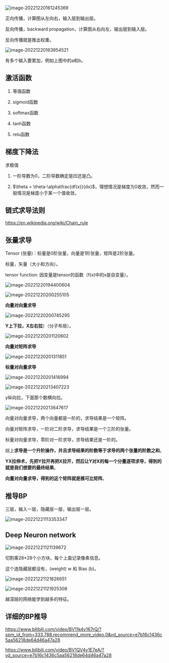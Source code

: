 ![image-20221220161245369](./BP反向传播.assets/image-20221220161245369.png)



正向传播，计算图从左向右，输入层到输出层。

反向传播，backward propagation，计算图从右向左，输出层到输入层。

反向传播就是推出权重。

![image-20221220163954521](./BP反向传播.assets/image-20221220163954521.png)

有多个输入要累加，例如上图中的a和b。





## 激活函数

1. 等值函数
2. sigmoid函数

3. softmax函数

4. tanh函数

5. relu函数





## 梯度下降法

求极值

1. 一阶导数为0，二阶导数确定是凹还是凸。

2. $\theta = \theta-\alpha\frac{df(x)}{dx}$，理想情况是梯度为0收敛，然而一般情况是梯度小于某一个值收敛。





## 链式求导法则

https://en.wikipedia.org/wiki/Chain_rule





## 张量求导

Tensor (张量)：标量是0阶张量，向量是1阶张量，矩阵是2阶张量。

标量，矢量（大小和方向）。



tensor function: 因变量是tensor的函数（f(x)中的x是自变量）。

![image-20221220194400604](./BP反向传播.assets/image-20221220194400604.png)



![image-20221220200255105](./BP反向传播.assets/image-20221220200255105.png)

**向量对向量求导**

![image-20221220200745295](./BP反向传播.assets/image-20221220200745295.png)

**Y上下拉，X左右拉**）（分子布局）。

![image-20221220201120602](./BP反向传播.assets/image-20221220201120602.png)





**向量对矩阵求导**

![image-20221220201311851](./BP反向传播.assets/image-20221220201311851.png)



**标量对向量求导**

![image-20221220201416994](./BP反向传播.assets/image-20221220201416994.png)



![image-20221220213407223](./BP反向传播.assets/image-20221220213407223.png)

y纵向拉，下面那个数横向拉。



![image-20221220213647617](./BP反向传播.assets/image-20221220213647617.png)

向量对向量求导，两个向量都是一阶的，求导结果是一个矩阵。

向量对矩阵求导，一阶对二阶求导，求导结果是一个三阶的张量。

标量对向量求导，零阶对一阶求导，求导结果还是一阶的。

综上**求导是一个升阶操作，并且求导结果的阶数等于求导的两个张量的阶数之和**。



**YX拉伸术，先把Y拉开再把X拉开，然后让Y对X的每一个分量逐项求导，得到的就是我们想要的最终结果**。

**向量对向量求导，得到的这个矩阵就是雅可比矩阵**。





## 推导BP

三层，输入一层，隐藏层一层，输出层一层。

![image-20221221113353347](./BP反向传播.assets/image-20221221113353347.png)





## Deep Neuron network

![image-20221221121139672](./BP反向传播.assets/image-20221221121139672.png)

切割乘28*28个小方块，每个上面记录像素信息。

这个连隐藏层都没有，(weight) w 和 Bias (b)。

![image-20221221121826651](./BP反向传播.assets/image-20221221121826651.png)

![image-20221221121925308](./BP反向传播.assets/image-20221221121925308.png)

越深层的网络能学到越多的特征。



## 详细的BP推导

https://www.bilibili.com/video/BV11k4y167rQ/?spm_id_from=333.788.recommend_more_video.0&vd_source=e7b16c1436c5aa56218de64d46a47a28



https://www.bilibili.com/video/BV1QV4y1E7eA/?vd_source=e7b16c1436c5aa56218de64d46a47a28

